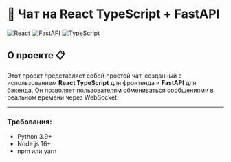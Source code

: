 # 🚀 Чат на React TypeScript + FastAPI

![React](https://img.shields.io/badge/React-20232A?style=for-the-badge&logo=react&logoColor=61DAFB) ![FastAPI](https://img.shields.io/badge/FastAPI-005571?style=for-the-badge&logo=fastapi) ![TypeScript](https://img.shields.io/badge/TypeScript-007ACC?style=for-the-badge&logo=typescript&logoColor=white)

## О проекте 📋

Этот проект представляет собой простой чат, созданный с использованием **React TypeScript** для фронтенда и **FastAPI** для бэкенда. Он позволяет пользователям обмениваться сообщениями в реальном времени через WebSocket.

---
### Требования:
- Python 3.9+
- Node.js 16+
- npm или yarn
